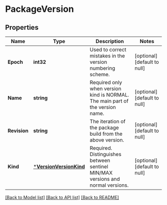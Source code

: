 # PackageVersion

## Properties
Name | Type | Description | Notes
------------ | ------------- | ------------- | -------------
**Epoch** | **int32** | Used to correct mistakes in the version numbering scheme. | [optional] [default to null]
**Name** | **string** | Required only when version kind is NORMAL. The main part of the version name. | [optional] [default to null]
**Revision** | **string** | The iteration of the package build from the above version. | [optional] [default to null]
**Kind** | [***VersionVersionKind**](VersionVersionKind.md) | Required. Distinguishes between sentinel MIN/MAX versions and normal versions. | [optional] [default to null]

[[Back to Model list]](../README.md#documentation-for-models) [[Back to API list]](../README.md#documentation-for-api-endpoints) [[Back to README]](../README.md)


